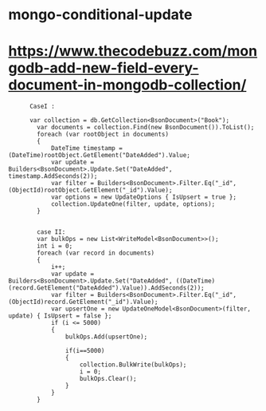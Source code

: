 # mongo-conditional-update

# https://www.thecodebuzz.com/mongodb-add-new-field-every-document-in-mongodb-collection/

          CaseI :
          
          var collection = db.GetCollection<BsonDocument>("Book");
            var documents = collection.Find(new BsonDocument()).ToList();
            foreach (var rootObject in documents)
            {
                DateTime timestamp = (DateTime)rootObject.GetElement("DateAdded").Value;
                var update = Builders<BsonDocument>.Update.Set("DateAdded", timestamp.AddSeconds(2));
                var filter = Builders<BsonDocument>.Filter.Eq("_id",(ObjectId)rootObject.GetElement("_id").Value);
                var options = new UpdateOptions { IsUpsert = true };
                collection.UpdateOne(filter, update, options);
            }
            
            
            case II:
            var bulkOps = new List<WriteModel<BsonDocument>>();
            int i = 0;
            foreach (var record in documents)
            {
                i++;
                var update = Builders<BsonDocument>.Update.Set("DateAdded", ((DateTime)(record.GetElement("DateAdded").Value)).AddSeconds(2));
                var filter = Builders<BsonDocument>.Filter.Eq("_id", (ObjectId)record.GetElement("_id").Value);
                var upsertOne = new UpdateOneModel<BsonDocument>(filter, update) { IsUpsert = false };
                if (i <= 5000)
                {
                    bulkOps.Add(upsertOne);

                    if(i==5000)
                    {
                        collection.BulkWrite(bulkOps);
                        i = 0;
                        bulkOps.Clear();
                    }
                }              
            }
            
